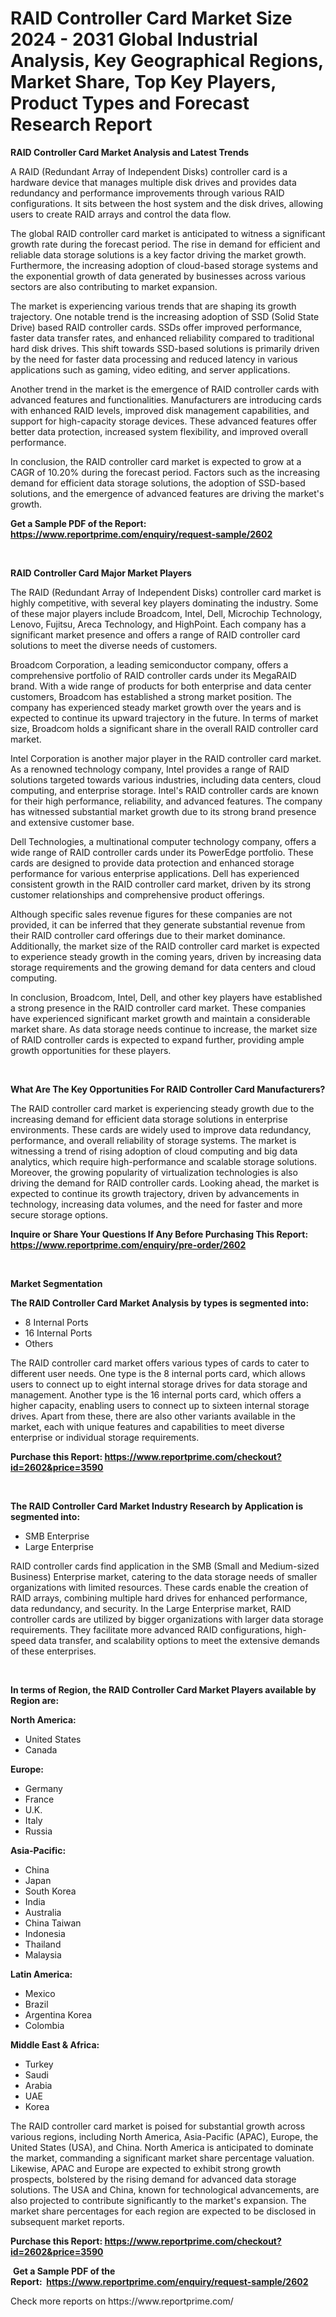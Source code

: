 <p><h1>RAID Controller Card Market Size 2024 - 2031 Global Industrial Analysis, Key Geographical Regions, Market Share, Top Key Players, Product Types and Forecast Research Report</h1></p><p><strong>RAID Controller Card Market Analysis and Latest Trends</strong></p>
<p><p>A RAID (Redundant Array of Independent Disks) controller card is a hardware device that manages multiple disk drives and provides data redundancy and performance improvements through various RAID configurations. It sits between the host system and the disk drives, allowing users to create RAID arrays and control the data flow.</p><p>The global RAID controller card market is anticipated to witness a significant growth rate during the forecast period. The rise in demand for efficient and reliable data storage solutions is a key factor driving the market growth. Furthermore, the increasing adoption of cloud-based storage systems and the exponential growth of data generated by businesses across various sectors are also contributing to market expansion.</p><p>The market is experiencing various trends that are shaping its growth trajectory. One notable trend is the increasing adoption of SSD (Solid State Drive) based RAID controller cards. SSDs offer improved performance, faster data transfer rates, and enhanced reliability compared to traditional hard disk drives. This shift towards SSD-based solutions is primarily driven by the need for faster data processing and reduced latency in various applications such as gaming, video editing, and server applications.</p><p>Another trend in the market is the emergence of RAID controller cards with advanced features and functionalities. Manufacturers are introducing cards with enhanced RAID levels, improved disk management capabilities, and support for high-capacity storage devices. These advanced features offer better data protection, increased system flexibility, and improved overall performance.</p><p>In conclusion, the RAID controller card market is expected to grow at a CAGR of 10.20% during the forecast period. Factors such as the increasing demand for efficient data storage solutions, the adoption of SSD-based solutions, and the emergence of advanced features are driving the market's growth.</p></p>
<p><strong>Get a Sample PDF of the Report:&nbsp; <a href="https://www.reportprime.com/enquiry/request-sample/2602">https://www.reportprime.com/enquiry/request-sample/2602</a></strong></p>
<p>&nbsp;</p>
<p><strong>RAID Controller Card Major Market Players</strong></p>
<p><p>The RAID (Redundant Array of Independent Disks) controller card market is highly competitive, with several key players dominating the industry. Some of these major players include Broadcom, Intel, Dell, Microchip Technology, Lenovo, Fujitsu, Areca Technology, and HighPoint. Each company has a significant market presence and offers a range of RAID controller card solutions to meet the diverse needs of customers.</p><p>Broadcom Corporation, a leading semiconductor company, offers a comprehensive portfolio of RAID controller cards under its MegaRAID brand. With a wide range of products for both enterprise and data center customers, Broadcom has established a strong market position. The company has experienced steady market growth over the years and is expected to continue its upward trajectory in the future. In terms of market size, Broadcom holds a significant share in the overall RAID controller card market.</p><p>Intel Corporation is another major player in the RAID controller card market. As a renowned technology company, Intel provides a range of RAID solutions targeted towards various industries, including data centers, cloud computing, and enterprise storage. Intel's RAID controller cards are known for their high performance, reliability, and advanced features. The company has witnessed substantial market growth due to its strong brand presence and extensive customer base.</p><p>Dell Technologies, a multinational computer technology company, offers a wide range of RAID controller cards under its PowerEdge portfolio. These cards are designed to provide data protection and enhanced storage performance for various enterprise applications. Dell has experienced consistent growth in the RAID controller card market, driven by its strong customer relationships and comprehensive product offerings.</p><p>Although specific sales revenue figures for these companies are not provided, it can be inferred that they generate substantial revenue from their RAID controller card offerings due to their market dominance. Additionally, the market size of the RAID controller card market is expected to experience steady growth in the coming years, driven by increasing data storage requirements and the growing demand for data centers and cloud computing.</p><p>In conclusion, Broadcom, Intel, Dell, and other key players have established a strong presence in the RAID controller card market. These companies have experienced significant market growth and maintain a considerable market share. As data storage needs continue to increase, the market size of RAID controller cards is expected to expand further, providing ample growth opportunities for these players.</p></p>
<p>&nbsp;</p>
<p><strong>What Are The Key Opportunities For RAID Controller Card Manufacturers?</strong></p>
<p><p>The RAID controller card market is experiencing steady growth due to the increasing demand for efficient data storage solutions in enterprise environments. These cards are widely used to improve data redundancy, performance, and overall reliability of storage systems. The market is witnessing a trend of rising adoption of cloud computing and big data analytics, which require high-performance and scalable storage solutions. Moreover, the growing popularity of virtualization technologies is also driving the demand for RAID controller cards. Looking ahead, the market is expected to continue its growth trajectory, driven by advancements in technology, increasing data volumes, and the need for faster and more secure storage options.</p></p>
<p><strong>Inquire or Share Your Questions If Any Before Purchasing This Report: <a href="https://www.reportprime.com/enquiry/pre-order/2602">https://www.reportprime.com/enquiry/pre-order/2602</a></strong></p>
<p>&nbsp;</p>
<p><strong>Market Segmentation</strong></p>
<p><strong>The RAID Controller Card Market Analysis by types is segmented into:</strong></p>
<p><ul><li>8 Internal Ports</li><li>16 Internal Ports</li><li>Others</li></ul></p>
<p><p>The RAID controller card market offers various types of cards to cater to different user needs. One type is the 8 internal ports card, which allows users to connect up to eight internal storage drives for data storage and management. Another type is the 16 internal ports card, which offers a higher capacity, enabling users to connect up to sixteen internal storage drives. Apart from these, there are also other variants available in the market, each with unique features and capabilities to meet diverse enterprise or individual storage requirements.</p></p>
<p><strong>Purchase this Report:&nbsp;<a href="https://www.reportprime.com/checkout?id=2602&price=3590">https://www.reportprime.com/checkout?id=2602&price=3590</a></strong></p>
<p>&nbsp;</p>
<p><strong>The RAID Controller Card Market Industry Research by Application is segmented into:</strong></p>
<p><ul><li>SMB Enterprise</li><li>Large Enterprise</li></ul></p>
<p><p>RAID controller cards find application in the SMB (Small and Medium-sized Business) Enterprise market, catering to the data storage needs of smaller organizations with limited resources. These cards enable the creation of RAID arrays, combining multiple hard drives for enhanced performance, data redundancy, and security. In the Large Enterprise market, RAID controller cards are utilized by bigger organizations with larger data storage requirements. They facilitate more advanced RAID configurations, high-speed data transfer, and scalability options to meet the extensive demands of these enterprises.</p></p>
<p>&nbsp;</p>
<p><strong>In terms of Region, the RAID Controller Card Market Players available by Region are:</strong></p>
<p>
    <p> <strong> North America: </strong>
        <ul>
            <li>United States</li>
            <li>Canada</li>
        </ul>
        </p> 
    <p> <strong> Europe: </strong>
        <ul>
            <li>Germany</li>
            <li>France</li>
            <li>U.K.</li>
            <li>Italy</li>
            <li>Russia</li>
        </ul>
        </p> 
    <p> <strong> Asia-Pacific: </strong>
        <ul>
            <li>China</li>
            <li>Japan</li>
            <li>South Korea</li>
            <li>India</li>
            <li>Australia</li>
            <li>China Taiwan</li>
            <li>Indonesia</li>
            <li>Thailand</li>
            <li>Malaysia</li>
        </ul>
        </p> 
    <p> <strong> Latin America: </strong>
        <ul>
            <li>Mexico</li>
            <li>Brazil</li>
            <li>Argentina Korea</li>
            <li>Colombia</li>
        </ul>
        </p> 
    <p> <strong> Middle East & Africa: </strong>
        <ul>
            <li>Turkey</li>
            <li>Saudi</li>
            <li>Arabia</li>
            <li>UAE</li>
            <li>Korea</li>
        </ul>
    </p>
    </p>
<p><p>The RAID controller card market is poised for substantial growth across various regions, including North America, Asia-Pacific (APAC), Europe, the United States (USA), and China. North America is anticipated to dominate the market, commanding a significant market share percentage valuation. Likewise, APAC and Europe are expected to exhibit strong growth prospects, bolstered by the rising demand for advanced data storage solutions. The USA and China, known for technological advancements, are also projected to contribute significantly to the market's expansion. The market share percentages for each region are expected to be disclosed in subsequent market reports.</p></p>
<p><strong>Purchase this Report: <a href="https://www.reportprime.com/checkout?id=2602&price=3590">https://www.reportprime.com/checkout?id=2602&price=3590</a></strong></p>
<p>&nbsp;<strong>Get a Sample PDF of the Report:&nbsp;&nbsp;<a href="https://www.reportprime.com/enquiry/request-sample/2602">https://www.reportprime.com/enquiry/request-sample/2602</a></strong></p>
<p><strong></strong></p>
<p>Check more reports on https://www.reportprime.com/</p>